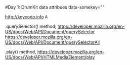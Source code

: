 #Day 1: DrumKit
data attribues data-somekey=""
<div data-somekey></div>
<audio data-somekey src="sounds/clap.wav"></audio>

http://keycode.info
<kbd>A</kbd>

.querySelector() method;
https://developer.mozilla.org/en-US/docs/Web/API/Document/querySelector
https://developer.mozilla.org/en-US/docs/Web/API/Document/querySelectorAll

.play() method,
https://developer.mozilla.org/en-US/docs/Web/API/HTMLMediaElement/play
